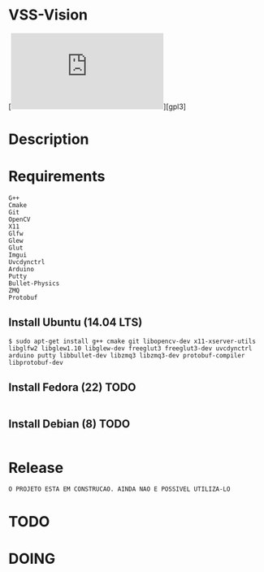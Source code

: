 # VSS-Vision #
[![GPL License](http://www.gnu.org/licenses/gpl-3.0.en.html)][gpl3]
# Description


# Requirements
```
G++
Cmake
Git
OpenCV
X11
Glfw
Glew
Glut
Imgui
Uvcdynctrl
Arduino
Putty
Bullet-Physics
ZMQ
Protobuf
```

## **Install** Ubuntu (14.04 LTS)
```
$ sudo apt-get install g++ cmake git libopencv-dev x11-xserver-utils libglfw2 libglew1.10 libglew-dev freeglut3 freeglut3-dev uvcdynctrl arduino putty libbullet-dev libzmq3 libzmq3-dev protobuf-compiler libprotobuf-dev
```

## **Install** Fedora (22) **TODO**
```

```

## **Install** Debian (8) **TODO**
```

```

# Release
```
O PROJETO ESTA EM CONSTRUCAO. AINDA NAO E POSSIVEL UTILIZA-LO

```

# TODO


# DOING
